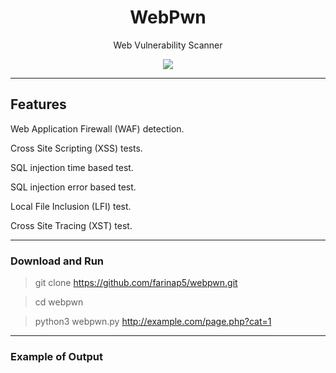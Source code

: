 <h1 align="center">WebPwn</h1>
<p align="center"Web Vuln Detector</p>
<p align="center">Web Vulnerability Scanner</p>
<p align="center"> 
   <img src="https://img.shields.io/badge/language-python-blue.svg">
</p>

***

## Features

Web Application Firewall (WAF) detection.

Cross Site Scripting (XSS) tests.

SQL injection time based test.

SQL injection error based test.

Local File Inclusion (LFI) test.

Cross Site Tracing (XST) test.

***

### Download and Run

> git clone https://github.com/farinap5/webpwn.git

> cd webpwn

> python3 webpwn.py http://example.com/page.php?cat=1

***
### Example of Output
